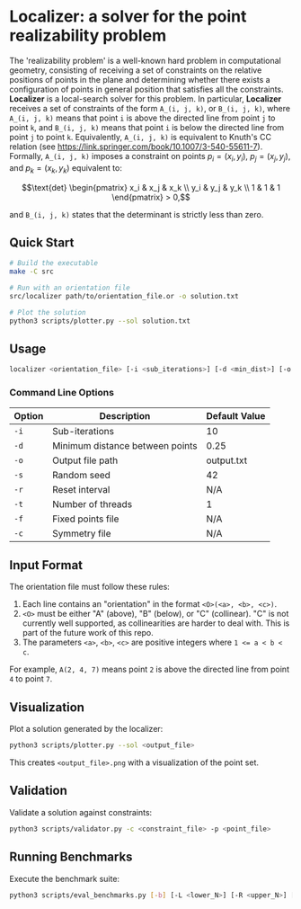 # Localizer: a solver for the point realizability problem

The 'realizability problem' is a well-known hard problem in computational geometry, consisting of receiving a set of constraints on the relative positions of points in the plane and determining whether there exists a configuration of points in general position that satisfies all the constraints. **Localizer** is a local-search solver for this problem. In particular, **Localizer** receives a set of constraints of the form `A_(i, j, k)`, or `B_(i, j, k)`, where `A_(i, j, k)` means that point `i` is above the directed line from point `j` to point `k`, and `B_(i, j, k)` means that point `i` is below the directed line from point `j` to point `k`. Equivalently, `A_(i, j, k)` is equivalent to Knuth's CC relation (see https://link.springer.com/book/10.1007/3-540-55611-7). Formally,
`A_(i, j, k)` imposes a constraint on points $p_i = (x_i, y_i)$, $p_j = (x_j, y_j)$, and $p_k = (x_k, y_k)$ equivalent to:
```math
\text{det} \begin{pmatrix}
x_i & x_j & x_k \\
y_i & y_j & y_k \\ 1 & 1 & 1 
\end{pmatrix} > 0,
```
and `B_(i, j, k)` states that the determinant is strictly less than zero.

## Quick Start

```bash
# Build the executable
make -C src

# Run with an orientation file
src/localizer path/to/orientation_file.or -o solution.txt

# Plot the solution
python3 scripts/plotter.py --sol solution.txt
```


## Usage

```bash
localizer <orientation_file> [-i <sub_iterations>] [-d <min_dist>] [-o <output_file>] [-s <seed>] [-r <reset_interval>] [-t <threads>] [-f <fixed_points_file>] [-c <symmetry_file>]
```

### Command Line Options

| Option | Description | Default Value |
|--------|-------------|---------------|
| `-i`   | Sub-iterations | 10 |
| `-d`   | Minimum distance between points | 0.25 |
| `-o`   | Output file path | output.txt |
| `-s`   | Random seed | 42 |
| `-r`   | Reset interval | N/A |
| `-t`   | Number of threads | 1 |
| `-f`   | Fixed points file | N/A |
| `-c`   | Symmetry file | N/A |

## Input Format

The orientation file must follow these rules:

1. Each line contains an "orientation" in the format `<O>(<a>, <b>, <c>)`.
2. `<O>` must be either "A" (above), "B" (below), or "C" (collinear). "C" is not currently well supported, as collinearities are harder to deal with. This is part of the future work of this repo.
3. The parameters `<a>`, `<b>`, `<c>` are positive integers where `1 <= a < b < c`.

For example, `A(2, 4, 7)` means point `2` is above the directed line from point `4` to point `7`.



## Visualization

Plot a solution generated by the localizer:

```bash
python3 scripts/plotter.py --sol <output_file>
```

This creates `<output_file>.png` with a visualization of the point set.

## Validation

Validate a solution against constraints:

```bash
python3 scripts/validator.py -c <constraint_file> -p <point_file>
```

## Running Benchmarks

Execute the benchmark suite:

```bash
python3 scripts/eval_benchmarks.py [-b] [-L <lower_N>] [-R <upper_N>] [-n <iterations>] [-t <timeout>]
```
